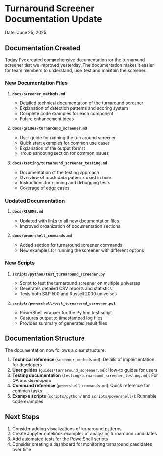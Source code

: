 # Turnaround Screener Documentation Update

Date: June 25, 2025

## Documentation Created

Today I've created comprehensive documentation for the turnaround screener that we improved yesterday. The documentation makes it easier for team members to understand, use, test and maintain the screener.

### New Documentation Files

1. **`docs/screener_methods.md`**
   - Detailed technical documentation of the turnaround screener
   - Explanation of detection patterns and scoring system
   - Complete code examples for each component
   - Future enhancement ideas

2. **`docs/guides/turnaround_screener.md`**
   - User guide for running the turnaround screener
   - Quick start examples for common use cases
   - Explanation of the output format
   - Troubleshooting section for common issues

3. **`docs/testing/turnaround_screener_testing.md`**
   - Documentation of the testing approach
   - Overview of mock data patterns used in tests
   - Instructions for running and debugging tests
   - Coverage of edge cases

### Updated Documentation

1. **`docs/README.md`**
   - Updated with links to all new documentation files
   - Improved organization of documentation sections

2. **`docs/powershell_commands.md`**
   - Added section for turnaround screener commands
   - New examples for running the screener with different options

### New Scripts

1. **`scripts/python/test_turnaround_screener.py`**
   - Script to test the turnaround screener on multiple universes
   - Generates detailed CSV reports and statistics
   - Tests both S&P 500 and Russell 2000 universes

2. **`scripts/powershell/test_turnaround_screener.ps1`**
   - PowerShell wrapper for the Python test script
   - Captures output to timestamped log files
   - Provides summary of generated result files

## Documentation Structure

The documentation now follows a clear structure:

1. **Technical reference** (`screener_methods.md`): Details of implementation for developers
2. **User guides** (`guides/turnaround_screener.md`): How-to guides for users
3. **Testing documentation** (`testing/turnaround_screener_testing.md`): For QA and developers
4. **Command reference** (`powershell_commands.md`): Quick reference for common tasks
5. **Example scripts** (`scripts/python/` and `scripts/powershell/`): Runnable code examples

## Next Steps

1. Consider adding visualizations of turnaround patterns
2. Create Jupyter notebook examples of analyzing turnaround candidates
3. Add automated tests for the PowerShell scripts
4. Consider creating a dashboard for monitoring turnaround candidates over time
